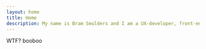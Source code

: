 ```yaml
---
layout: home
title: Home
description: My name is Bram Smulders and I am a UX-developer, front-end architect & writer from Tilburg, The Netherlands
---
```

WTF? booboo
